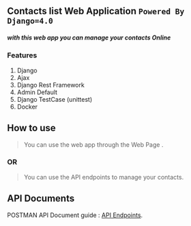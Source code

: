 ## Contacts list Web Application ```Powered By Django=4.0```

##### with this web app you can manage your contacts Online

### Features
1. Django
1. Ajax
1. Django Rest Framework
1. Admin Default
1. Django TestCase (unittest)
1. Docker


## How to use
> You can use the web app through the Web Page .
### OR
> You can use the API endpoints to manage your contacts.


## API Documents

POSTMAN API Document guide : [API Endpoints](https://documenter.getpostman.com/view/14477012/UVyvuZWw).
